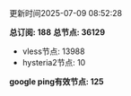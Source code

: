 更新时间2025-07-09 08:52:28

**总订阅: 188**
**总节点: 36129**
- vless节点: 13988
- hysteria2节点: 10

**google ping有效节点: 125**
